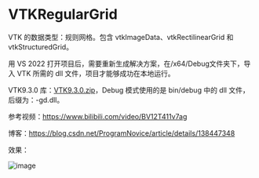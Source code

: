 # VTKRegularGrid

VTK 的数据类型：规则网格。包含 vtkImageData、vtkRectilinearGrid 和 vtkStructuredGrid。

用 VS 2022 打开项目后，需要重新生成解决方案，在/x64/Debug文件夹下，导入 VTK 所需的 dll 文件，项目才能够成功在本地运行。

VTK9.3.0 库：[VTK9.3.0.zip](https://download.csdn.net/download/ProgramNovice/89275169)，Debug 模式使用的是 bin/debug 中的 dll 文件，后缀为：-gd.dll。

参考视频：https://www.bilibili.com/video/BV12T411v7ag

博客：https://blog.csdn.net/ProgramNovice/article/details/138447348

效果：

![image](https://github.com/UestcXiye/VTKRegularGrid/assets/58623498/9f00976d-b91c-4a4c-8d3d-19087fd96982)
